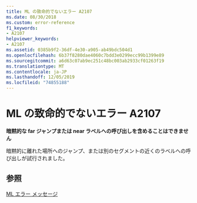 ```yaml
---
title: ML の致命的でないエラー A2107
ms.date: 08/30/2018
ms.custom: error-reference
f1_keywords:
- A2107
helpviewer_keywords:
- A2107
ms.assetid: 0385b9f2-36df-4e30-a905-ab49bdc504d1
ms.openlocfilehash: 6b37f8280dae4060c7bdd3e0299ecc99b1399e89
ms.sourcegitcommit: a6d63c07ab9ec251c48bc003ab2933cf01263f19
ms.translationtype: MT
ms.contentlocale: ja-JP
ms.lasthandoff: 12/05/2019
ms.locfileid: "74855188"
---
```

# <a name="ml-nonfatal-error-a2107"></a>ML の致命的でないエラー A2107

**暗黙的な far ジャンプまたは near ラベルへの呼び出しを含めることはできません**

暗黙的に離れた場所へのジャンプ、または別のセグメントの近くのラベルへの呼び出しが試行されました。

## <a name="see-also"></a>参照

[ML エラー メッセージ](../../assembler/masm/ml-error-messages.md)<br/>